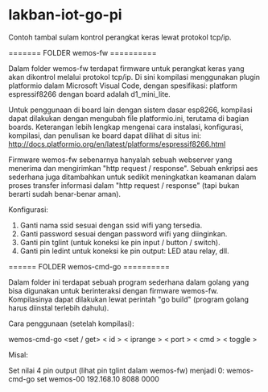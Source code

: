 # lakban-iot-go-pi
Contoh tambal sulam kontrol perangkat keras lewat protokol tcp/ip.

======= FOLDER wemos-fw ==========

Dalam folder wemos-fw terdapat firmware untuk perangkat keras yang akan dikontrol melalui protokol tcp/ip.
Di sini kompilasi menggunakan plugin platformio dalam Microsoft Visual Code,
dengan spesifikasi: platform espressif8266 dengan board adalah d1_mini_lite.

Untuk penggunaan di board lain dengan sistem dasar esp8266, kompilasi dapat dilakukan dengan mengubah file platformio.ini,
terutama di bagian boards.
Keterangan lebih lengkap mengenai cara instalasi, konfigurasi, kompilasi, dan penulisan ke board dapat dilihat di situs ini:
http://docs.platformio.org/en/latest/platforms/espressif8266.html

Firmware wemos-fw sebenarnya hanyalah sebuah webserver yang menerima dan mengirimkan "http request / response".
Sebuah enkripsi aes sederhana juga ditambahkan untuk sedikit meningkatkan keamanan dalam proses transfer informasi dalam "http request / response" (tapi bukan berarti sudah benar-benar aman).

Konfigurasi:
1. Ganti nama ssid sesuai dengan ssid wifi yang tersedia.
2. Ganti password sesuai dengan password wifi yang diinginkan.
3. Ganti pin tglint (untuk koneksi ke pin input / button / switch).
4. Ganti pin ledint untuk koneksi ke pin output: LED atau relay, dll.

====== FOLDER wemos-cmd-go ==========

Dalam folder ini terdapat sebuah program sederhana dalam golang yang bisa digunakan untuk berinteraksi dengan firmware wemos-fw.
Kompilasinya dapat dilakukan lewat perintah "go build"
(program golang harus diinstal terlebih dahulu).

Cara penggunaan (setelah kompilasi):

wemos-cmd-go <set / get> < id > < iprange > < port > < cmd > < toggle >

Misal:

Set nilai 4 pin output (lihat pin tglint dalam wemos-fw) menjadi 0:
wemos-cmd-go set wemos-00 192.168.10 8088 0000
